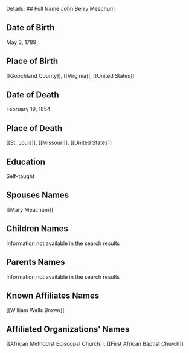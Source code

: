 Details: ## Full Name
John Berry Meachum

## Date of Birth
May 3, 1789

## Place of Birth
[[Goochland County]], [[Virginia]], [[United States]]

## Date of Death
February 19, 1854

## Place of Death
[[St. Louis]], [[Missouri]], [[United States]]

## Education
Self-taught

## Spouses Names
[[Mary Meachum]]

## Children Names
Information not available in the search results

## Parents Names
Information not available in the search results

## Known Affiliates Names
[[William Wells Brown]]

## Affiliated Organizations' Names
[[African Methodist Episcopal Church]], [[First African Baptist Church]]

